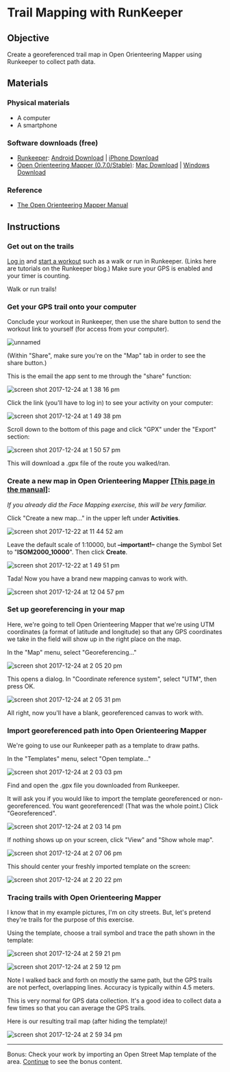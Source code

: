 # Trail Mapping with RunKeeper

## Objective

Create a georeferenced trail map in Open Orienteering Mapper using Runkeeper to collect path data.

## Materials

### Physical materials
* A computer
* A smartphone

### Software downloads (free)
* [Runkeeper](https://runkeeper.com/): [Android Download](https://play.google.com/store/apps/details?id=com.fitnesskeeper.runkeeper.pro) | [iPhone Download](https://itunes.apple.com/us/app/id300235330?mt=8)
* [Open Orienteering Mapper (0.7.0/Stable)](http://www.openorienteering.org/apps/mapper/): [Mac Download](https://github.com/OpenOrienteering/mapper/releases/download/v0.7.0/OpenOrienteering-Mapper-0.7.0-macOS.dmg) | [Windows Download](https://download.opensuse.org/repositories/home:/dg0yt/Windows/OpenOrienteering-Mapper_0.7.0-Windows-x64.exe)

### Reference
* [The Open Orienteering Mapper Manual](http://www.openorienteering.org/mapper-manual/pages/)

## Instructions

### Get out on the trails

[Log in](https://support.runkeeper.com/hc/en-us/articles/201109446-How-do-I-get-started-with-the-RunKeeper-App-on-my-iPhone-) and [start a workout](https://blog.runkeeper.com/8/the-beginners-guide-to-tracking-your-first-workout-in-runkeeper/) such as a walk or run in Runkeeper. (Links here are tutorials on the Runkeeper blog.) Make sure your GPS is enabled and your timer is counting.

Walk or run trails!

### Get your GPS trail onto your computer

Conclude your workout in Runkeeper, then use the share button to send the workout link to yourself (for access from your computer).

![unnamed](https://user-images.githubusercontent.com/454690/34329289-899443e0-e8af-11e7-8b46-118180ddff7e.png)

(Within "Share", make sure you're on the "Map" tab in order to see the share button.)

This is the email the app sent to me through the "share" function:

![screen shot 2017-12-24 at 1 38 16 pm](https://user-images.githubusercontent.com/454690/34329324-aabf3f7e-e8b0-11e7-83da-813b1bae73f7.png)

Click the link (you'll have to log in) to see your activity on your computer:

![screen shot 2017-12-24 at 1 49 38 pm](https://user-images.githubusercontent.com/454690/34329352-5125d7b0-e8b1-11e7-9686-cea7eb16ea33.png)

Scroll down to the bottom of this page and click "GPX" under the "Export" section:

![screen shot 2017-12-24 at 1 50 57 pm](https://user-images.githubusercontent.com/454690/34329360-cc3eaad0-e8b1-11e7-9ac1-3fc1e4f506f2.png)

This will download a .gpx file of the route you walked/ran.

### Create a new map in Open Orienteering Mapper [[This page in the manual]](http://www.openorienteering.org/mapper-manual/pages/new_map.html):

*If you already did the Face Mapping exercise, this will be very familiar.*

Click "Create a new map..." in the upper left under **Activities**.

![screen shot 2017-12-22 at 11 44 52 am](https://user-images.githubusercontent.com/454690/34310655-9a84f5ee-e70d-11e7-9129-9a9ce8e2e8da.png)

Leave the default scale of 1:10000, but **–important!–** change the Symbol Set to "**ISOM2000_10000**". Then click **Create**.

![screen shot 2017-12-22 at 1 49 51 pm](https://user-images.githubusercontent.com/454690/34313308-0c05ae3c-e71f-11e7-9874-183c244fa8e9.png)

Tada! Now you have a brand new mapping canvas to work with.

![screen shot 2017-12-24 at 12 04 57 pm](https://user-images.githubusercontent.com/454690/34328916-b3a37118-e8a2-11e7-8b96-ef607ab21981.png)

### Set up georeferencing in your map

Here, we're going to tell Open Orienteering Mapper that we're using UTM coordinates (a format of latitude and longitude) so that any GPS coordinates we take in the field will show up in the right place on the map.

In the "Map" menu, select "Georeferencing..."

![screen shot 2017-12-24 at 2 05 20 pm](https://user-images.githubusercontent.com/454690/34329407-c284c5c2-e8b3-11e7-8c03-d29f5fc98b5c.png)

This opens a dialog. In "Coordinate reference system", select "UTM", then press OK.

![screen shot 2017-12-24 at 2 05 31 pm](https://user-images.githubusercontent.com/454690/34329408-c29c7f28-e8b3-11e7-828f-597d01326a44.png)

All right, now you'll have a blank, georeferenced canvas to work with.

### Import georeferenced path into Open Orienteering Mapper

We're going to use our Runkeeper path as a template to draw paths.

In the "Templates" menu, select "Open template..."

![screen shot 2017-12-24 at 2 03 03 pm](https://user-images.githubusercontent.com/454690/34329405-c2533854-e8b3-11e7-9da2-60743be9492d.png)

Find and open the .gpx file you downloaded from Runkeeper.

It will ask you if you would like to import the template georeferenced or non-georeferenced. You want georeferenced! (That was the whole point.) Click "Georeferenced".

![screen shot 2017-12-24 at 2 03 14 pm](https://user-images.githubusercontent.com/454690/34329409-c2b3dff6-e8b3-11e7-9863-091d53234e79.png)

If nothing shows up on your screen, click "View" and "Show whole map".

![screen shot 2017-12-24 at 2 07 06 pm](https://user-images.githubusercontent.com/454690/34329406-c26db418-e8b3-11e7-9405-bcfc1486c142.png)

This should center your freshly imported template on the screen:

![screen shot 2017-12-24 at 2 20 22 pm](https://user-images.githubusercontent.com/454690/34329452-a002ea18-e8b5-11e7-9e1e-62e45744a3fe.png)

### Tracing trails with Open Orienteering Mapper

I know that in my example pictures, I'm on city streets. But, let's pretend they're trails for the purpose of this exercise.

Using the template, choose a trail symbol and trace the path shown in the template:

![screen shot 2017-12-24 at 2 59 21 pm](https://user-images.githubusercontent.com/454690/34329580-15af8348-e8bb-11e7-90ee-75f1c246ba4e.png)

![screen shot 2017-12-24 at 2 59 12 pm](https://user-images.githubusercontent.com/454690/34329582-15df2530-e8bb-11e7-8235-d6bc76b5927a.png)

Note I walked back and forth on mostly the same path, but the GPS trails are not perfect, overlapping lines. Accuracy is typically within 4.5 meters.

This is very normal for GPS data collection. It's a good idea to collect data a few times so that you can average the GPS trails.

Here is our resulting trail map (after hiding the template)!

![screen shot 2017-12-24 at 2 59 34 pm](https://user-images.githubusercontent.com/454690/34329581-15cb1d4c-e8bb-11e7-9acb-b5544a6db87e.png)

---
Bonus: Check your work by importing an Open Street Map template of the area. [Continue](1.5_Runkeeper_OSM.html) to see the bonus content.
